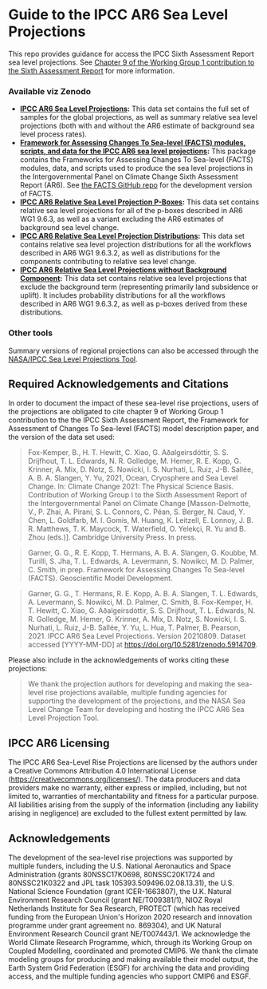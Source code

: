 # Guide to the IPCC AR6 Sea Level Projections

This repo provides guidance for access the IPCC Sixth Assessment Report sea level projections. See [Chapter 9 of the Working Group 1 contribution to the Sixth Assessment Report](https://www.ipcc.ch/report/ar6/wg1/downloads/report/IPCC_AR6_WGI_Chapter09.pdf) for more information.

### Available viz Zenodo

* **[IPCC AR6 Sea Level Projections](https://doi.org/10.5281/zenodo.5914709):** This data set contains the full set of samples for the global projections, as well as summary relative sea level projections (both with and without the AR6 estimate of background sea level process rates). 
* **[Framework for Assessing Changes To Sea-level (FACTS) modules, scripts, and data for the IPCC AR6 sea level projections](https://doi.org/10.5281/zenodo.6419953):** This package contains the Frameworks for Assessing Changes To Sea-level (FACTS) modules, data, and scripts used to produce the sea level projections in the Intergovernmental Panel on Climate Change Sixth Assessment Report (AR6). See [the FACTS GitHub repo](https://github.com/radical-collaboration/facts) for the development version of FACTS.
* **[IPCC AR6 Relative Sea Level Projection P-Boxes](https://doi.org/10.5281/zenodo.5914918):** This data set contains relative sea level projections for all of the p-boxes described in AR6 WG1 9.6.3, as well as a variant excluding the AR6 estimates of background sea level change.
* **[IPCC AR6 Relative Sea Level Projection Distributions](https://doi.org/10.5281/zenodo.5914931):** This data set contains relative sea level projection distributions for all the workflows described in AR6 WG1 9.6.3.2, as well as distributions for the components contributing to relative sea level change.
* **[IPCC AR6 Relative Sea Level Projections without Background Component](https://doi.org/10.5281/zenodo.5967268):** This data set contains relative sea level projections that exclude the background term (representing primarily land subsidence or uplift). It includes probability distributions for all the workflows described in AR6 WG1 9.6.3.2, as well as p-boxes derived from these distributions.

### Other tools

Summary versions of regional projections can also be accessed through the [NASA/IPCC Sea Level Projections Tool](https://sealevel.nasa.gov/ipcc-ar6-sea-level-projection-tool).

## Required Acknowledgements and Citations

In order to document the impact of these sea-level rise projections, users of the projections are obligated to cite chapter 9 of Working Group 1 contribution to the the IPCC Sixth Assessment Report, the Framework for Assessment of Changes To Sea-level (FACTS) model description paper, and the version of the data set used:

> Fox-Kemper, B., H. T. Hewitt, C. Xiao, G. Aðalgeirsdóttir, S. S. Drijfhout, T. L. Edwards, N. R. Golledge, M. Hemer, R. E. Kopp, G. Krinner, A. Mix, D. Notz, S. Nowicki, I. S. Nurhati, L. Ruiz, J-B. Sallée, A. B. A. Slangen, Y. Yu, 2021, Ocean, Cryosphere and Sea Level Change. In: Climate Change 2021: The Physical Science Basis. Contribution of Working Group I to the Sixth Assessment Report of the Intergovernmental Panel on Climate Change [Masson-Delmotte, V., P. Zhai, A. Pirani, S. L. Connors, C. Péan, S. Berger, N. Caud, Y. Chen, L. Goldfarb, M. I. Gomis, M. Huang, K. Leitzell, E. Lonnoy, J. B. R. Matthews, T. K. Maycock, T. Waterfield, O. Yelekçi, R. Yu and B. Zhou (eds.)]. Cambridge University Press. In press.
     
> Garner, G. G., R. E. Kopp, T. Hermans, A. B. A. Slangen, G. Koubbe, M. Turilli, S. Jha, T. L. Edwards, A. Levermann, S. Nowikci, M. D. Palmer, C. Smith, in prep. Framework for Assessing Changes To Sea-level (FACTS). Geoscientific Model Development.
     
> Garner, G. G., T. Hermans, R. E. Kopp, A. B. A. Slangen, T. L. Edwards, A. Levermann, S. Nowikci, M. D. Palmer, C. Smith, B. Fox-Kemper, H. T. Hewitt, C. Xiao, G. Aðalgeirsdóttir, S. S. Drijfhout, T. L. Edwards, N. R. Golledge, M. Hemer, G. Krinner, A. Mix, D. Notz, S. Nowicki, I. S. Nurhati, L. Ruiz, J-B. Sallée, Y. Yu, L. Hua, T. Palmer, B. Pearson, 2021. IPCC AR6 Sea Level Projections. Version 20210809. Dataset accessed [YYYY-MM-DD] at https://doi.org/10.5281/zenodo.5914709.

Please also include in the acknowledgements of works citing these projections:

> We thank the projection authors for developing and making the sea-level rise projections available, multiple funding agencies for supporting the development of the projections, and the NASA Sea Level Change Team for developing and hosting the IPCC AR6 Sea Level Projection Tool.

## IPCC AR6 Licensing

The IPCC AR6 Sea-Level Rise Projections are licensed by the authors under a Creative Commons Attribution 4.0 International License (https://creativecommons.org/licenses/). The data producers and data providers make no warranty, either express or implied, including, but not limited to, warranties of merchantability and fitness for a particular purpose. All liabilities arising from the supply of the information (including any liability arising in negligence) are excluded to the fullest extent permitted by law.

## Acknowledgements

The development of the sea-level rise projections was supported by multiple funders, including the U.S. National Aeronautics and Space Administration (grants 80NSSC17K0698, 80NSSC20K1724 and 80NSSC21K0322 and JPL task 105393.509496.02.08.13.31), the U.S. National Science Foundation (grant ICER-1663807), the U.K. Natural Environment Research Council (grant NE/T009381/1), NIOZ Royal Netherlands Institute for Sea Research, PROTECT (which has received funding from the European Union's Horizon 2020 research and innovation programme under grant agreement no. 869304), and UK Natural Environment Research Council grant NE/T007443/1. We acknowledge the World Climate Research Programme, which, through its Working Group on Coupled Modelling, coordinated and promoted CMIP6. We thank the climate modeling groups for producing and making available their model output, the Earth System Grid Federation (ESGF) for archiving the data and providing access, and the multiple funding agencies who support CMIP6 and ESGF. 
